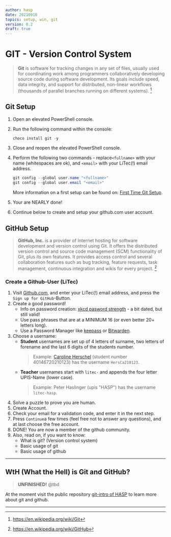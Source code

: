 ```yaml
---
author: hasp
date: 20210918
topics: setup, win, git
version: 0.2
draft: true
---
```


# GIT - Version Control System

> **Git** is software for tracking changes in any set of files, usually used for coordinating work among programmers collaboratively developing source code during software development. Its goals include speed, data integrity, and support for distributed, non-linear workflows (thousands of parallel branches running on different systems). [^wikipedia_git]
>
> [^wikipedia_git]:https://en.wikipedia.org/wiki/Git

## Git Setup

1. Open an elevated PowerShell console.

2. Run the following command within the console:

   ```powershell
   choco install git -y
   ```

3. Close and reopen the  elevated PowerShell console.

4. Perform the following two  commands - replace`<fullname>` with your name (whitespaces are ok), and `<email>` with your LiTec(!) email address.

   ```powershell
   git config --global user.name "<fullname>"
   git config --global user.email "<email>"
   ```

   More information on a first setup can be found on: [First Time Git Setup](https://git-scm.com/book/en/v2/Getting-Started-First-Time-Git-Setup).

5. Your are NEARLY done!
6. Continue below to create and setup your github.com user account.

## GitHub Setup

> **GitHub, Inc.** is a provider of Internet hosting for software development and version control using Git. It offers the distributed version control and source code management (SCM) functionality of Git, plus its own features. It provides access control and several collaboration features such as bug tracking, feature requests, task management, continuous integration and wikis for every project. [^wikipedia_gh]
>
> [^wikipedia_gh]:https://en.wikipedia.org/wiki/GitHub


### Create a Github-User (LiTec)

1. Visit [Github.com](https://github.com), and enter your LiTec(!) email address, and press the `Sign up for GitHub`-Button.
2. Create a good password! 
   - Info on password creation: [xkcd pasword strength](https://xkcd.com/936/) - a bit dated, but still valid!
   - Use pass phrases that are at a MINIMUM 16 (or even better 20+ letters long).
   - Use a Password Manager like [keepass](https://keepass.info/) or [Bitwarden](https://bitwarden.com/).
3. Choose a username:
   - **Student** usernames are set up of 4 letters of surname, two letters of forename and the last 6 digits of the students number.
     > Example: [Caroline Herschel](https://en.wikipedia.org/wiki/Caroline_Herschel) (student number 40146720210123) has the username `HersCa210123`.
   - **Teacher** usernames start with `litec-` and appends the four letter UPIS-Name (lower case).
     > Example: Peter Haslinger (upis "HASP") has the username `litec-hasp`.
4. Solve a puzzle to prove you are human.
5. Create Account.
6. Check your email for a validation code, and enter it in the next step.
7. Press `Continue`a few times (feel free not to answer any questions), and at last choose the free account.
8. DONE! You are now a member of the github community.
9. Also, read on, if you want to know:
   - What is git? (Version control system)
   - Basic usage of git
   - Basic usage of github

---

## WtH (What the Hell) is Git and GitHub?

> **UNFINISHED!** @tbd

At the moment visit the public repository [git-intro of HASP](https://github.com/litec-hasp/git-intro) to learn more about git and github.

---

